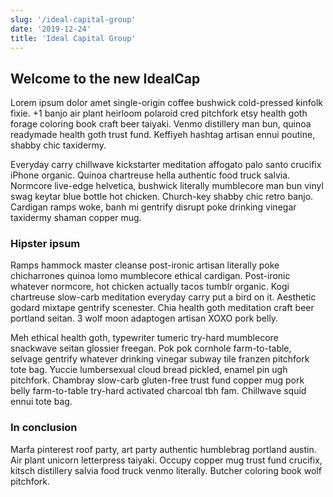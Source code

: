 ```yaml
---
slug: '/ideal-capital-group'
date: '2019-12-24'
title: 'Ideal Capital Group'
---
```


## Welcome to the new IdealCap

Lorem ipsum dolor amet single-origin coffee bushwick cold-pressed kinfolk fixie. +1 banjo air plant heirloom polaroid cred pitchfork etsy health goth forage coloring book craft beer taiyaki. Venmo distillery man bun, quinoa readymade health goth trust fund. Keffiyeh hashtag artisan ennui poutine, shabby chic taxidermy.

Everyday carry chillwave kickstarter meditation affogato palo santo crucifix iPhone organic. Quinoa chartreuse hella authentic food truck salvia. Normcore live-edge helvetica, bushwick literally mumblecore man bun vinyl swag keytar blue bottle hot chicken. Church-key shabby chic retro banjo. Cardigan ramps woke, banh mi gentrify disrupt poke drinking vinegar taxidermy shaman copper mug.

### Hipster ipsum

Ramps hammock master cleanse post-ironic artisan literally poke chicharrones quinoa lomo mumblecore ethical cardigan. Post-ironic whatever normcore, hot chicken actually tacos tumblr organic. Kogi chartreuse slow-carb meditation everyday carry put a bird on it. Aesthetic godard mixtape gentrify scenester. Chia health goth meditation craft beer portland seitan. 3 wolf moon adaptogen artisan XOXO pork belly.

Meh ethical health goth, typewriter tumeric try-hard mumblecore snackwave seitan glossier freegan. Pok pok cornhole farm-to-table, selvage gentrify whatever drinking vinegar subway tile franzen pitchfork tote bag. Yuccie lumbersexual cloud bread pickled, enamel pin ugh pitchfork. Chambray slow-carb gluten-free trust fund copper mug pork belly farm-to-table try-hard activated charcoal tbh fam. Chillwave squid ennui tote bag.

### In conclusion

Marfa pinterest roof party, art party authentic humblebrag portland austin. Air plant unicorn letterpress taiyaki. Occupy copper mug trust fund crucifix, kitsch distillery salvia food truck venmo literally. Butcher coloring book wolf pitchfork.
